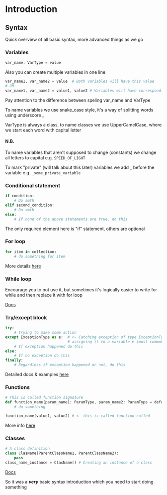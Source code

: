 # Introduction

## Syntax 
Quick overview of all basic syntax, more advanced things as we go

### Variables


```python
var_name: VarType = value
```
Also you can create multiple variables in one line
```python
var_name1, var_name2 = value  # Both variables will have this value
# OR
var_name1, var_name2 = value1, value2 # Variables will have corresponding values
```

Pay attention to the difference between speling var_name and VarType

To name variables we use snake_case style, it's a way of splitting words using underscore _

VarType is always a class, to name classes we use UpperCamelCase, where we start each word with capital letter

#### N.B. 
To name variables that aren't supposed to change (constants) we change all letters to capital e.g. `SPEED_OF_LIGHT`

To mark "private" (will talk about this later) variables we add _ before the variable e.g. `_some_private_variable` 

### Conditional statement
```python
if condition:
    # Do smth
elif second_condition:
    # Do smth 
else:
    # If none of the above statements are true, do this
```
The only required element here is "if" statement, others are optional


### For loop
```python
for item in collection:
    # do something for item
```
More details [here](https://www.w3schools.com/python/python_for_loops.asp)

### While loop
Encourage you to not use it,
but sometimes it's logically easier to write for while
and then replace it with for loop

[Docs](https://www.w3schools.com/python/python_while_loops.asp)

### Try/except block
```python
try:
    # trying to make some action
except ExceptionType as e:  # <- Catching exception of type ExceptionType,
                            # assigning it to a variable e (most common name for excepiton variable)
    # If exception happened do this
else:
    # If no exception do this
finally:
    # Regardless if exception happened or not, do this
```
Detailed docs & examples [here](https://www.w3schools.com/python/python_try_except.asp)

### Functions
```python
# This is called function signature
def function_name(param_name1: ParamType, param_name2: ParamType = default_value) -> ReturnType:
    # do something

function_name(value1, value2) # <- this is called function called
```
More info [here](https://www.w3schools.com/python/python_functions.asp)

### Classes
```python
# A class definition
class ClasName(ParentClassName1, ParentClassName2):
    pass
class_name_instance = ClasName() # Creating an instance of a class
```
[Docs](https://www.w3schools.com/python/python_classes.asp)

So it was a **_very_** basic syntax introduction which you need to start doing something


